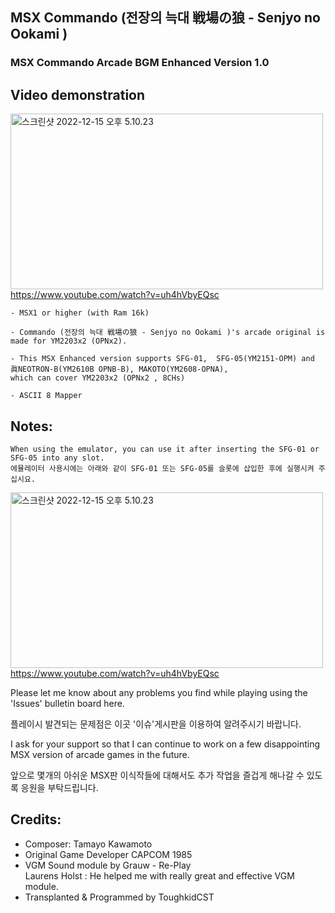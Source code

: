 ## MSX Commando (전장의 늑대 戦場の狼 - Senjyo no Ookami )
### MSX Commando Arcade BGM Enhanced Version 1.0


## Video demonstration

<a data-flickr-embed="true" href="https://youtu.be/uh4hVbyEQsc" title="스크린샷 2022-12-15 오후 5.10.23"><img src="https://live.staticflickr.com/65535/52576441206_a43ec5bcd4.jpg" width="500" height="281" alt="스크린샷 2022-12-15 오후 5.10.23"></a>
https://www.youtube.com/watch?v=uh4hVbyEQsc


	- MSX1 or higher (with Ram 16k) 
 
	- Commando (전장의 늑대 戦場の狼 - Senjyo no Ookami )'s arcade original is made for YM2203x2 (OPNx2).

	- This MSX Enhanced version supports SFG-01,  SFG-05(YM2151-OPM) and 眞NEOTRON-B(YM2610B OPNB-B), MAKOTO(YM2608-OPNA), 
	which can cover YM2203x2 (OPNx2 , 8CHs)
 
	- ASCII 8 Mapper



## Notes:

	When using the emulator, you can use it after inserting the SFG-01 or SFG-05 into any slot.
	에뮬레이터 사용시에는 아래와 같이 SFG-01 또는 SFG-05를 슬롯에 삽입한 후에 실행시켜 주십시요. 

<a data-flickr-embed="true" href="https://youtu.be/uh4hVbyEQsc" title="스크린샷 2022-12-15 오후 5.10.23"><img src="https://live.staticflickr.com/65535/52576441206_a43ec5bcd4.jpg" width="500" height="281" alt="스크린샷 2022-12-15 오후 5.10.23"></a>
https://www.youtube.com/watch?v=uh4hVbyEQsc


Please let me know about any problems you find while playing using the 'Issues' bulletin board here.
    	
플레이시 발견되는 문제점은 이곳 '이슈'게시판을 이용하여 알려주시기 바랍니다. 


I ask for your support so that 
            I can continue to work on a few disappointing MSX version of arcade games in the future.

앞으로 몇개의 아쉬운 MSX판 이식작들에 대해서도 추가 작업을 즐겁게 해나갈 수 있도록 응원을 부탁드립니다. 


## Credits:

- Composer: Tamayo Kawamoto
- Original Game Developer CAPCOM 1985
- VGM Sound module by Grauw - Re-Play                           
  Laurens Holst : He helped me with really great and effective VGM module.
- Transplanted & Programmed by ToughkidCST 

